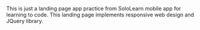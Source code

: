 This is just a landing page app practice from SoloLearn mobile app for learning to code. This landing page implements responsive web design and JQuery library.
